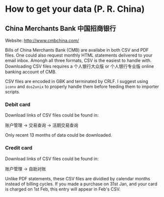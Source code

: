 # How to get your data (P. R. China)

## China Merchants Bank 中国招商银行

Website: http://www.cmbchina.com/

Bills of China Merchants Bank (CMB) are availabe in both CSV and PDF files. One
could also request monthly HTML statements delivered to your email inbox.
Amongh all three formats, CSV is the easiest to handle with. Downloading CSV
files requires a 个人银行大众版 or 个人银行专业版 online banking account of
CMB.

CSV files are encoded in GBK and terminated by CRLF. I suggest using `iconv`
and `dos2unix` to properly handle them before feeding them to importer scripts.

### Debit card

Download links of CSV files could be found in:

账户管理 -> 交易查询 -> 活期交易查询

Only recent 13 months of data could be downloaded.

### Credit card

Download links of CSV files could be found in:

账户管理 -> 自助对账

Unlike PDF statements, these CSV files are dividied by calendar months instead
of billing cycles. If you made a purchase on 31st Jan, and your card is charged
on 1st Feb, this entry will appear in Feb's CSV.
